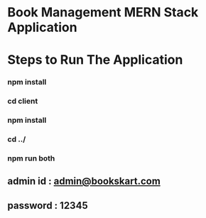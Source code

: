 # Book Management MERN Stack Application

# Steps to Run The Application

### npm install
### cd client 
### npm install
### cd ../
### npm run both

## admin id : admin@bookskart.com
## password : 12345
